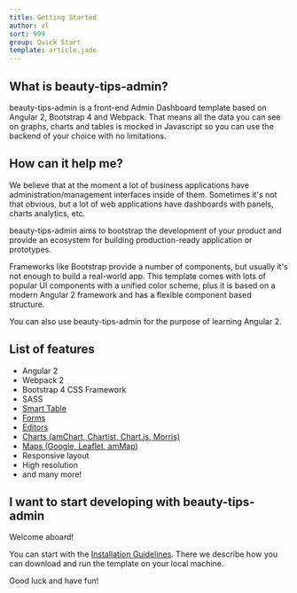 ```yaml
---
title: Getting Started
author: vl
sort: 999
group: Quick Start
template: article.jade
---
```


## What is beauty-tips-admin?

beauty-tips-admin is a front-end Admin Dashboard template based on Angular 2, Bootstrap 4 and Webpack. That means all the 
data you can see on graphs, charts and tables is mocked in Javascript so you can use the 
backend of your choice with no limitations.

## How can it help me?

We believe that at the moment a lot of business applications have administration/management interfaces inside of them. Sometimes it's not that obvious, but a lot of web applications have dashboards with panels, charts analytics, etc.

beauty-tips-admin aims to bootstrap the development of your product and provide an 
ecosystem for building production-ready application or prototypes.

Frameworks like Bootstrap provide a number of components, but usually it's not enough to 
build a real-world app. This template comes with lots of popular UI components with a unified color scheme, 
plus it is based on a modern Angular 2 framework and has a flexible component based structure.

You can also use beauty-tips-admin for the purpose of learning Angular 2.

## List of features

* Angular 2
* Webpack 2
* Bootstrap 4 CSS Framework
* SASS
* [Smart Table](http://akveo.com/beauty-tips-admin/#/pages/tables/smarttables)
* [Forms](http://akveo.com/beauty-tips-admin/#/pages/forms/inputs)
* [Editors](http://akveo.com/beauty-tips-admin/#/pages/editors/ckeditor)
* [Charts (amChart, Chartist, Chart.js, Morris)](http://akveo.com/beauty-tips-admin/#/pages/charts/chartist-js)
* [Maps (Google, Leaflet, amMap)](http://akveo.com/beauty-tips-admin/#/pages/maps/googlemaps)
* Responsive layout
* High resolution
* and many more!

## I want to start developing with beauty-tips-admin

Welcome aboard!

You can start with the [Installation Guidelines](/beauty-tips-admin/articles/002-installation-guidelines/). 
There we describe how you can download and run the template on your local machine.

Good luck and have fun!